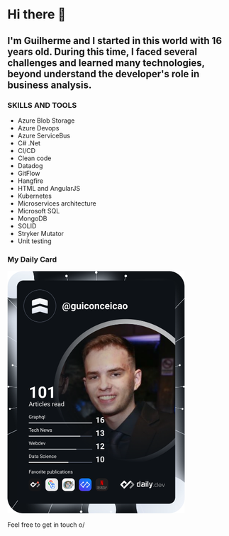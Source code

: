 # Hi there 👋

## I'm Guilherme and I started in this world with 16 years old. During this time, I faced several challenges and learned many technologies, beyond understand the developer's role in business analysis.

### SKILLS AND TOOLS
- Azure Blob Storage
- Azure Devops
- Azure ServiceBus
- C# .Net
- CI/CD
- Clean code
- Datadog
- GitFlow
- Hangfire
- HTML and AngularJS
- Kubernetes
- Microservices architecture
- Microsoft SQL
- MongoDB
- SOLID
- Stryker Mutator
- Unit testing

### My Daily Card
<a href="https://app.daily.dev/guiconceicao"><img src="https://github.com/guilhermeconceicao/guilhermeconceicao/blob/main/devcard.svg" width="400" alt="Guilherme's Dev Card"/></a>

Feel free to get in touch o/
